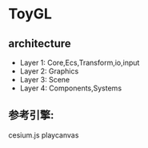 # ToyGL

## architecture
- Layer 1: Core,Ecs,Transform,io,input
- Layer 2: Graphics
- Layer 3: Scene
- Layer 4: Components,Systems

## 参考引擎:
cesium.js
playcanvas
